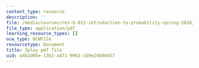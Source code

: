 ```yaml
---
content_type: resource
description: ''
file: /media/courses/res-6-012-introduction-to-probability-spring-2018/a4b2d05e13b1a4719963cb9e24b86457_UcKhhEc_LyQ.pdf
file_type: application/pdf
learning_resource_types: []
ocw_type: OCWFile
resourcetype: Document
title: 3play pdf file
uid: a4b2d05e-13b1-a471-9963-cb9e24b86457
---
```


